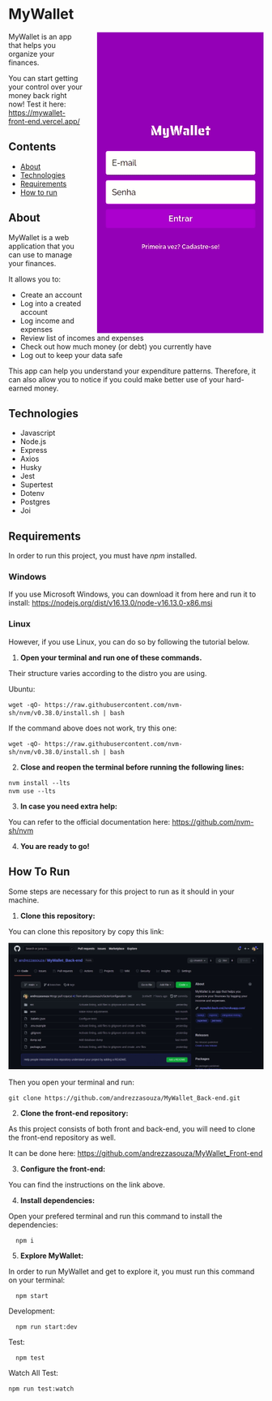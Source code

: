 <h1>MyWallet</h1>

<img src='./src/assets/images/mywallet.gif' alt='Gif showing how to use MyWallet' align='right' style='margin-left: 25px;' />

MyWallet is an app that helps you organize your finances.

You can start getting your control over your money back right now! Test it here: https://mywallet-front-end.vercel.app/

<h2>Contents</h2>

- <a href="#about">About</a>
- <a href="#tech">Technologies</a>
- <a href="#reqs">Requirements</a>
- <a href="#run">How to run</a>

<h2 id="about">About</h2>

MyWallet is a web application that you can use to manage your finances.

It allows you to:

- Create an account
- Log into a created account
- Log income and expenses
- Review list of incomes and expenses
- Check out how much money (or debt) you currently have
- Log out to keep your data safe

This app can help you understand your expenditure patterns. Therefore, it can also allow you to notice if you could make better use of your hard-earned money.

<h2 id="tech">Technologies</h2>

- Javascript
- Node.js
- Express
- Axios
- Husky
- Jest
- Supertest
- Dotenv
- Postgres
- Joi

<h2 id="reqs">Requirements</h2>

In order to run this project, you must have _npm_ installed.

<h3>Windows</h3>

If you use Microsoft Windows, you can download it from here and run it to install: https://nodejs.org/dist/v16.13.0/node-v16.13.0-x86.msi

<h3>Linux</h3>

However, if you use Linux, you can do so by following the tutorial below.

1. **Open your terminal and run one of these commands.**

Their structure varies according to the distro you are using.

Ubuntu:

```
wget -qO- https://raw.githubusercontent.com/nvm-sh/nvm/v0.38.0/install.sh | bash
```

If the command above does not work, try this one:

```
wget -qO- https://raw.githubusercontent.com/nvm-sh/nvm/v0.38.0/install.sh | bash
```

2. **Close and reopen the terminal before running the following lines:**

```
nvm install --lts
nvm use --lts
```

3. **In case you need extra help:**

You can refer to the official documentation here: https://github.com/nvm-sh/nvm

4. **You are ready to go!**

<h2 id="run">How To Run</h2>

Some steps are necessary for this project to run as it should in your machine.

1. **Clone this repository:**

You can clone this repository by copy this link:

<img src='./src/assets/images/back-clone.gif' alt="Gif showing how to copy this repository's clone link" />

Then you open your terminal and run:

```
git clone https://github.com/andrezzasouza/MyWallet_Back-end.git
```

2. **Clone the front-end repository:**

As this project consists of both front and back-end, you will need to clone the front-end repository as well.

It can be done here: https://github.com/andrezzasouza/MyWallet_Front-end

3. **Configure the front-end:**

You can find the instructions on the link above.

4. **Install dependencies:**

Open your prefered terminal and run this command to install the dependencies:

```
  npm i
```

5. **Explore MyWallet:**

In order to run MyWallet and get to explore it, you must run this command on your terminal:

```
  npm start
```

Development:

```
  npm run start:dev
```

Test:

```
  npm test
```

Watch All Test:

```
npm run test:watch
```
